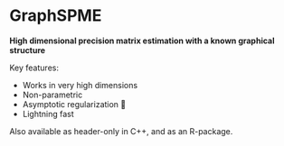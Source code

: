 # GraphSPME

**High dimensional precision matrix estimation with a known graphical structure**

Key features:
- Works in very high dimensions
- Non-parametric
- Asymptotic regularization 🖖
- Lightning fast

Also available as header-only in C++, and as an R-package.

